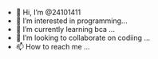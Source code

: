 - 👋 Hi, I’m @24101411
- 👀 I’m interested in programming...
- 🌱 I’m currently learning bca ...
- 💞️ I’m looking to collaborate on codiing ...
- 📫 How to reach me ...

<!---
24101411/24101411 is a ✨ special ✨ repository because its `README.md` (this file) appears on your GitHub profile.
You can click the Preview link to take a look at your changes.
--->
